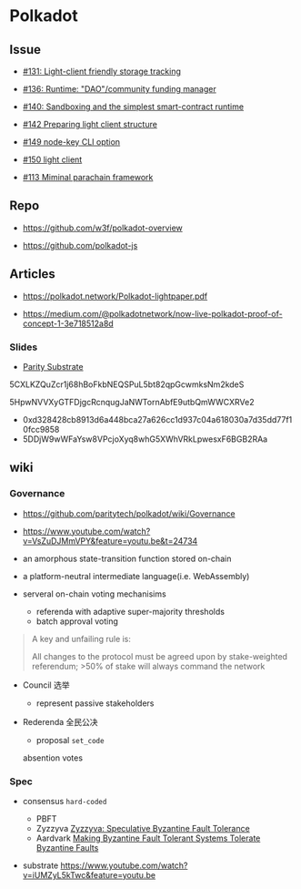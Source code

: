 # Polkadot

## Issue

- [#131: Light-client friendly storage tracking](https://github.com/paritytech/polkadot/issues/131)

- [#136: Runtime: "DAO"/community funding manager](https://github.com/paritytech/polkadot/issues/136)

- [#140: Sandboxing and the simplest smart-contract runtime](https://github.com/paritytech/polkadot/pull/140)

- [#142 Preparing light client structure](https://github.com/paritytech/polkadot/pull/142)

- [#149 node-key CLI option](https://github.com/paritytech/polkadot/pull/149)

- [#150 light client](https://github.com/paritytech/polkadot/pull/150#discussion_r189261080)

- [#113 Miminal parachain framework](https://github.com/paritytech/polkadot/pull/113)

## Repo

- https://github.com/w3f/polkadot-overview

- https://github.com/polkadot-js

## Articles

- https://polkadot.network/Polkadot-lightpaper.pdf

- https://medium.com/@polkadotnetwork/now-live-polkadot-proof-of-concept-1-3e718512a8d

### Slides

- [Parity Substrate](http://slides.com/paritytech/paritysubstrate#/)


5CXLKZQuZcr1j68hBoFkbNEQSPuL5bt82qpGcwmksNm2kdeS

5HpwNVVXyGTFDjgcRcnqugJaNWTornAbfE9utbQmWWCXRVe2


- 0xd328428cb8913d6a448bca27a626cc1d937c04a618030a7d35dd77f10fcc9858
- 5DDjW9wWFaYsw8VPcjoXyq8whG5XWhVRkLpwesxF6BGB2RAa

## wiki

### Governance

- https://github.com/paritytech/polkadot/wiki/Governance
- https://www.youtube.com/watch?v=VsZuDJMmVPY&feature=youtu.be&t=24734

- an amorphous state-transition function stored on-chain
- a platform-neutral intermediate language(i.e. WebAssembly)
- serveral on-chain voting mechanisims
    - referenda with adaptive super-majority thresholds
    - batch approval voting

> A key and unfailing rule is:
>
> All changes to the protocol must be agreed upon by stake-weighted referendum; >50% of stake will always command the network

- Council
    选举
    - represent passive stakeholders

- Rederenda
    全民公决
    - proposal `set_code`

    absention votes


### Spec

- consensus `hard-coded`

    - PBFT
    - Zyzzyva [Zyzzyva: Speculative Byzantine Fault Tolerance](http://www.cs.cornell.edu/lorenzo/papers/kotla07Zyzzyva.pdf)
    - Aardvark [Making Byzantine Fault Tolerant Systems Tolerate Byzantine Faults](https://www.usenix.org/legacy/event/nsdi09/tech/full_papers/clement/clement.pdf)

- substrate https://www.youtube.com/watch?v=iUMZyL5kTwc&feature=youtu.be
